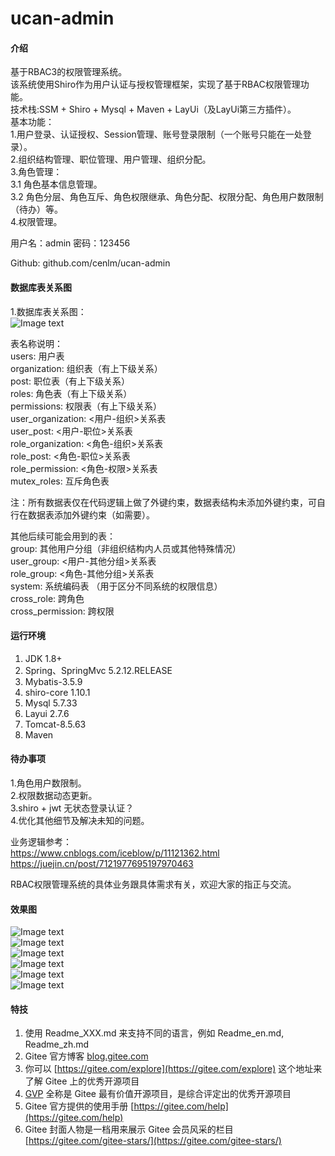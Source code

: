 # ucan-admin

#### 介绍
基于RBAC3的权限管理系统。<br>
该系统使用Shiro作为用户认证与授权管理框架，实现了基于RBAC权限管理功能。<br>
技术栈:SSM + Shiro + Mysql + Maven + LayUi（及LayUi第三方插件）。<br>
基本功能：<br>
1.用户登录、认证授权、Session管理、账号登录限制（一个账号只能在一处登录）。<br>
2.组织结构管理、职位管理、用户管理、组织分配。<br>
3.角色管理：<br>
	3.1 角色基本信息管理。<br>
	3.2 角色分层、角色互斥、角色权限继承、角色分配、权限分配、角色用户数限制（待办）等。<br>
4.权限管理。<br>

用户名：admin  密码：123456<br>

Github: github.com/cenlm/ucan-admin<br>

#### 数据库表关系图

1.数据库表关系图：<br>
![Image text](https://gitee.com/mrcen/ucan-admin/raw/master/src/main/webapp/imgs/db-erd.png)<br>

表名称说明：<br>
users: 用户表<br>
organization: 组织表（有上下级关系）<br>
post: 职位表（有上下级关系）<br>
roles: 角色表（有上下级关系）<br>
permissions: 权限表（有上下级关系）<br>
user_organization: <用户-组织>关系表<br>
user_post: <用户-职位>关系表<br>
role_organization: <角色-组织>关系表<br>
role_post: <角色-职位>关系表<br>
role_permission: <角色-权限>关系表<br>
mutex_roles: 互斥角色表<br>

注：所有数据表仅在代码逻辑上做了外键约束，数据表结构未添加外键约束，可自行在数据表添加外键约束（如需要）。<br>

其他后续可能会用到的表：<br>
group: 其他用户分组（非组织结构内人员或其他特殊情况）<br>
user_group: <用户-其他分组>关系表<br>
role_group: <角色-其他分组>关系表<br>
system: 系统编码表 （用于区分不同系统的权限信息）<br>
cross_role: 跨角色<br>
cross_permission: 跨权限<br>

#### 运行环境
1.  JDK 1.8+
2.  Spring、SpringMvc 5.2.12.RELEASE
3.  Mybatis-3.5.9
4.  shiro-core 1.10.1
5.  Mysql 5.7.33
6.  Layui 2.7.6
7.  Tomcat-8.5.63
8.  Maven

#### 待办事项
1.角色用户数限制。<br>
2.权限数据动态更新。<br>
3.shiro + jwt 无状态登录认证？<br>
4.优化其他细节及解决未知的问题。<br>

业务逻辑参考：<br>
https://www.cnblogs.com/iceblow/p/11121362.html<br>
https://juejin.cn/post/7121977695197970463<br>

RBAC权限管理系统的具体业务跟具体需求有关，欢迎大家的指正与交流。<br>


#### 效果图

![Image text](https://gitee.com/mrcen/ucan-admin/raw/master/src/main/webapp/imgs/login-effect.png)<br>
![Image text](https://gitee.com/mrcen/ucan-admin/raw/master/src/main/webapp/imgs/home-effect.png)<br>
![Image text](https://gitee.com/mrcen/ucan-admin/raw/master/src/main/webapp/imgs/user-effect.png)<br>
![Image text](https://gitee.com/mrcen/ucan-admin/raw/master/src/main/webapp/imgs/role-effect.png)<br>
![Image text](https://gitee.com/mrcen/ucan-admin/raw/master/src/main/webapp/imgs/permission-effect.png)<br>
![Image text](https://gitee.com/mrcen/ucan-admin/raw/master/src/main/webapp/imgs/setting-effect.png)<br>

#### 特技

1.  使用 Readme\_XXX.md 来支持不同的语言，例如 Readme\_en.md, Readme\_zh.md
2.  Gitee 官方博客 [blog.gitee.com](https://blog.gitee.com)
3.  你可以 [https://gitee.com/explore](https://gitee.com/explore) 这个地址来了解 Gitee 上的优秀开源项目
4.  [GVP](https://gitee.com/gvp) 全称是 Gitee 最有价值开源项目，是综合评定出的优秀开源项目
5.  Gitee 官方提供的使用手册 [https://gitee.com/help](https://gitee.com/help)
6.  Gitee 封面人物是一档用来展示 Gitee 会员风采的栏目 [https://gitee.com/gitee-stars/](https://gitee.com/gitee-stars/)
